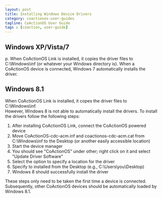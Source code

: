 ```yaml
---
layout: post
title: Installing Windows Device Drivers
category: coactionos-user-guides
tagline: CoActionOS User Guide
tags : [coaction, user-guide]
---
```


## Windows XP/Vista/7

p. When CoActionOS Link is installed, it copies the driver files to C:\Windows\inf (or whatever your Windows directory is).  When a CoActionOS device is connected, Windows 7 automatically installs the driver.

## Windows 8.1

When CoActionOS Link is installed, it copes the driver files to C:\Windows\inf.  
However, Windows 8 is not able to automatically install the drivers.  To install 
the drivers follow the following steps:

1. After installing CoActionOS Link, connect the CoActionOS powered  device
1. Move CoActionOS-cdc-acm.inf and coactionos-cdc-acm.cat from C:\Windows\inf to the Desktop (or another easily accessible location)
1. Start the device manager
1. You should see "CoActionOS" under other; right click on it and select "Update Driver Software"
1. Select the option to specify a location for the driver
1. Specify to installed from the Desktop (e.g., C:\Users\you\Desktop)
1. Windows 8 should successfully install the driver

These steps only need to be taken the first time a device is connected.  Subsequently, 
other CoActionOS devices should be automatically loaded by Windows 8.1.